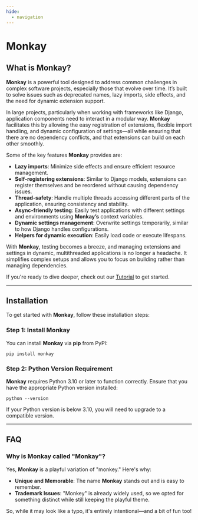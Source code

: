 ```yaml
---
hide:
  - navigation
---
```


# Monkay

## What is Monkay?

**Monkay** is a powerful tool designed to address common challenges in complex software projects, especially those that evolve over time. It’s built to solve issues such as deprecated names, lazy imports, side effects, and the need for dynamic extension support.

In large projects, particularly when working with frameworks like Django, application components need to interact in a modular way. **Monkay** facilitates this by allowing the easy registration of extensions, flexible import handling, and dynamic configuration of settings—all while ensuring that there are no dependency conflicts, and that extensions can build on each other smoothly.

Some of the key features **Monkay** provides are:

- **Lazy imports**: Minimize side effects and ensure efficient resource management.
- **Self-registering extensions**: Similar to Django models, extensions can register themselves and be reordered without causing dependency issues.
- **Thread-safety**: Handle multiple threads accessing different parts of the application, ensuring consistency and stability.
- **Async-friendly testing**: Easily test applications with different settings and environments using **Monkay’s** context variables.
- **Dynamic settings management**: Overwrite settings temporarily, similar to how Django handles configurations.
- **Helpers for dynamic execution**: Easily load code or execute lifespans.

With **Monkay**, testing becomes a breeze, and managing extensions and settings in dynamic, multithreaded applications is no longer a headache. It simplifies complex setups and allows you to focus on building rather than managing dependencies.

If you're ready to dive deeper, check out our [Tutorial](tutorial.md) to get started.

---

## Installation

To get started with **Monkay**, follow these installation steps:

### Step 1: Install Monkay

You can install **Monkay** via **pip** from PyPI:

```shell
pip install monkay
```

### Step 2: Python Version Requirement

**Monkay** requires Python 3.10 or later to function correctly. Ensure that you have the appropriate Python version installed:

```shell
python --version
```

If your Python version is below 3.10, you will need to upgrade to a compatible version.

---

## FAQ

### Why is Monkay called "Monkay"?

Yes, **Monkay** is a playful variation of "monkey." Here's why:

- **Unique and Memorable**: The name **Monkay** stands out and is easy to remember.
- **Trademark Issues**: "Monkey" is already widely used, so we opted for something distinct while still keeping the playful theme.

So, while it may look like a typo, it's entirely intentional—and a bit of fun too!
